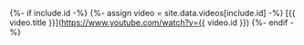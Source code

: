 {%- if include.id -%}
{%- assign video = site.data.videos[include.id] -%}
[{{ video.title }}](https://www.youtube.com/watch?v={{ video.id }})
{%- endif -%}
